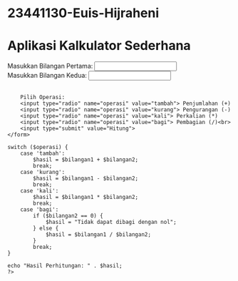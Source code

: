 # 23441130-Euis-Hijraheni
<!DOCTYPE html>
<html lang="en">
<head>
    <meta charset="UTF-8">
    <meta name="viewport" content="width=device-width, initial-scale=1.0">
    <title>Pemograman Web</title>
</head>
<body>
<h1> Aplikasi Kalkulator Sederhana</h1>
    <form action="kalkulator.php" method="post">
        Masukkan Bilangan Pertama: <input type="number" name="bilangan1"><br>
        Masukkan Bilangan Kedua: <input type="number" name="bilangan2"><br>   

        Pilih Operasi:
        <input type="radio" name="operasi" value="tambah"> Penjumlahan (+)
        <input type="radio" name="operasi" value="kurang"> Pengurangan (-)
        <input type="radio" name="operasi" value="kali"> Perkalian (*)
        <input type="radio" name="operasi" value="bagi"> Pembagian (/)<br>
        <input type="submit" value="Hitung">
    </form>
</body>
</html>

<!DOCTYPE html>
<html lang="en">
<head>
    <meta charset="UTF-8">
    <meta name="viewport" content="width=device-width, initial-scale=1.0">
    <title>Document</title>
</head>
<body>
<?php
    $bilangan1 = $_POST['bilangan1'];
    $bilangan2 = $_POST['bilangan2'];
    $operasi = $_POST['operasi'];

    switch ($operasi) {
        case 'tambah':
            $hasil = $bilangan1 + $bilangan2;
            break;
        case 'kurang':
            $hasil = $bilangan1 - $bilangan2;
            break;
        case 'kali':
            $hasil = $bilangan1 * $bilangan2;
            break;
        case 'bagi':
            if ($bilangan2 == 0) {
                $hasil = "Tidak dapat dibagi dengan nol";
            } else {
                $hasil = $bilangan1 / $bilangan2;
            }
            break;
    }

    echo "Hasil Perhitungan: " . $hasil;
    ?>
</body>
</html>
